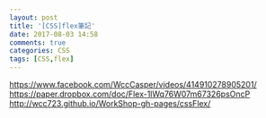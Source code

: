 ```yaml
---
layout: post
title: '[CSS]flex筆記'
date: 2017-08-03 14:58
comments: true
categories: CSS
tags: [CSS,flex]
---
```

https://www.facebook.com/WccCasper/videos/414910278905201/
https://paper.dropbox.com/doc/Flex-1lWq76W07m67326psOncP
http://wcc723.github.io/WorkShop-gh-pages/cssFlex/